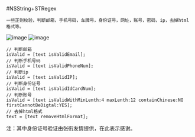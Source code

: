 #NSString+STRegex

<pre><code>一些正则校验，判断邮箱，手机号码，车牌号，身份证号，网址，账号，密码，ip，去掉html格式等。
</code></pre>

![image](http://git.oschina.net/yanglishuan/NSString-STRegex/raw/master/ScreenShots/screenshot1.png)
![image](http://git.oschina.net/yanglishuan/NSString-STRegex/raw/master/ScreenShots/screenshot2.png)

<pre><code>// 判断邮箱
isValid = [text isValidEmail];
// 判断手机号码
isValid = [text isValidPhoneNum];
// 判断ip
isValid = [text isValidIP];
// 判断身份证号
isValid = [text isValidIdCardNum];
// 判断账号
isValid = [text isValidWithMinLenth:4 maxLenth:12 containChinese:NO firstCannotBeDigtal:YES];
// 去掉html格式
text = [text removeHtmlFormat];
</code></pre>

注：其中身份证号验证由张衎友情提供，在此表示感谢。